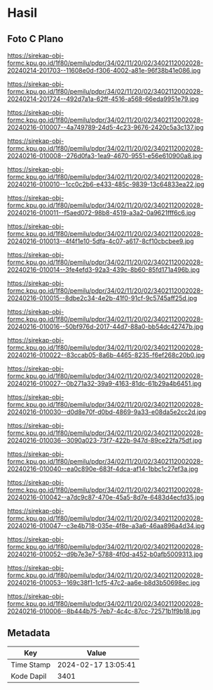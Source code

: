 # Hasil

## Foto C Plano

https://sirekap-obj-formc.kpu.go.id/1f80/pemilu/pdpr/34/02/11/20/02/3402112002028-20240214-201703--11608e0d-f306-4002-a81e-96f38b41e086.jpg

https://sirekap-obj-formc.kpu.go.id/1f80/pemilu/pdpr/34/02/11/20/02/3402112002028-20240214-201724--492d7a1a-62ff-4516-a568-66eda9951e79.jpg

https://sirekap-obj-formc.kpu.go.id/1f80/pemilu/pdpr/34/02/11/20/02/3402112002028-20240216-010007--4a749789-24d5-4c23-9676-2420c5a3c137.jpg

https://sirekap-obj-formc.kpu.go.id/1f80/pemilu/pdpr/34/02/11/20/02/3402112002028-20240216-010008--276d0fa3-1ea9-4670-9551-e56e610900a8.jpg

https://sirekap-obj-formc.kpu.go.id/1f80/pemilu/pdpr/34/02/11/20/02/3402112002028-20240216-010010--1cc0c2b6-e433-485c-9839-13c64833ea22.jpg

https://sirekap-obj-formc.kpu.go.id/1f80/pemilu/pdpr/34/02/11/20/02/3402112002028-20240216-010011--f5aed072-98b8-4519-a3a2-0a9621fff6c6.jpg

https://sirekap-obj-formc.kpu.go.id/1f80/pemilu/pdpr/34/02/11/20/02/3402112002028-20240216-010013--4f4f1e10-5dfa-4c07-a617-8cf10cbcbee9.jpg

https://sirekap-obj-formc.kpu.go.id/1f80/pemilu/pdpr/34/02/11/20/02/3402112002028-20240216-010014--3fe4efd3-92a3-439c-8b60-85fd171a496b.jpg

https://sirekap-obj-formc.kpu.go.id/1f80/pemilu/pdpr/34/02/11/20/02/3402112002028-20240216-010015--8dbe2c34-4e2b-41f0-91cf-9c5745aff25d.jpg

https://sirekap-obj-formc.kpu.go.id/1f80/pemilu/pdpr/34/02/11/20/02/3402112002028-20240216-010016--50bf976d-2017-44d7-88a0-bb54dc42747b.jpg

https://sirekap-obj-formc.kpu.go.id/1f80/pemilu/pdpr/34/02/11/20/02/3402112002028-20240216-010022--83ccab05-8a6b-4465-8235-f6ef268c20b0.jpg

https://sirekap-obj-formc.kpu.go.id/1f80/pemilu/pdpr/34/02/11/20/02/3402112002028-20240216-010027--0b271a32-39a9-4163-81dc-61b29a4b6451.jpg

https://sirekap-obj-formc.kpu.go.id/1f80/pemilu/pdpr/34/02/11/20/02/3402112002028-20240216-010030--d0d8e70f-d0bd-4869-9a33-e08da5e2cc2d.jpg

https://sirekap-obj-formc.kpu.go.id/1f80/pemilu/pdpr/34/02/11/20/02/3402112002028-20240216-010036--3090a023-73f7-422b-947d-89ce22fa75df.jpg

https://sirekap-obj-formc.kpu.go.id/1f80/pemilu/pdpr/34/02/11/20/02/3402112002028-20240216-010040--ea0c890e-683f-4dca-af14-1bbc1c27ef3a.jpg

https://sirekap-obj-formc.kpu.go.id/1f80/pemilu/pdpr/34/02/11/20/02/3402112002028-20240216-010042--a7dc9c87-470e-45a5-8d7e-6483d4ecfd35.jpg

https://sirekap-obj-formc.kpu.go.id/1f80/pemilu/pdpr/34/02/11/20/02/3402112002028-20240216-010047--c3e4b718-035e-4f8e-a3a6-46aa896a4d34.jpg

https://sirekap-obj-formc.kpu.go.id/1f80/pemilu/pdpr/34/02/11/20/02/3402112002028-20240216-010052--d9b7e3e7-5788-4f0d-a452-b0afb5009313.jpg

https://sirekap-obj-formc.kpu.go.id/1f80/pemilu/pdpr/34/02/11/20/02/3402112002028-20240216-010053--169c38f1-1cf5-47c2-aa6e-b8d3b50698ec.jpg

https://sirekap-obj-formc.kpu.go.id/1f80/pemilu/pdpr/34/02/11/20/02/3402112002028-20240216-010006--8b444b75-7eb7-4c4c-87cc-72571b1f9b18.jpg


## Metadata

| Key        | Value               |
| ---------- | ------------------- |
| Time Stamp | 2024-02-17 13:05:41 |
| Kode Dapil | 3401                |



